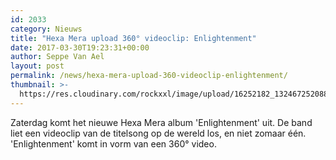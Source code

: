 ```yaml
---
id: 2033
category: Nieuws
title: "Hexa Mera upload 360° videoclip: Enlightenment"
date: 2017-03-30T19:23:31+00:00
author: Seppe Van Ael
layout: post
permalink: /news/hexa-mera-upload-360-videoclip-enlightenment/
thumbnail: >-
  https://res.cloudinary.com/rockxxl/image/upload/16252182_1324672520889098_3477984979230228662_o.jpg
---
```

Zaterdag komt het nieuwe Hexa Mera album 'Enlightenment' uit. De band liet een videoclip van de titelsong op de wereld los, en niet zomaar één. 'Enlightenment' komt in vorm van een 360° video.
